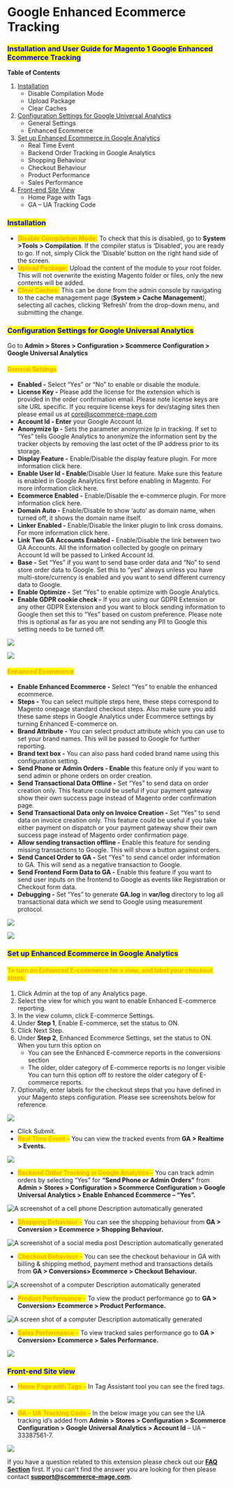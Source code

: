 # Google Enhanced Ecommerce Tracking

### <mark style="color:blue;">Installation and User Guide for Magento 1 Google Enhanced Ecommerce Tracking</mark>

**Table of Contents**

1. [Installation ](google-enhanced-ecommerce-tracking.md#\_bookmark0)
   * Disable Compilation Mode&#x20;
   * Upload Package&#x20;
   * Clear Caches&#x20;
2. [Configuration Settings for Google Universal Analytics ](google-enhanced-ecommerce-tracking.md#\_bookmark4)
   * General Settings&#x20;
   * Enhanced Ecommerce&#x20;
3. [Set up Enhanced Ecommerce in Google Analytics ](google-enhanced-ecommerce-tracking.md#\_bookmark7)
   * Real Time Event&#x20;
   * Backend Order Tracking in Google Analytics&#x20;
   * Shopping Behaviour&#x20;
   * Checkout Behaviour&#x20;
   * Product Performance&#x20;
   * Sales Performance&#x20;
4. [Front-end Site View ](google-enhanced-ecommerce-tracking.md#\_bookmark14)
   * Home Page with Tags&#x20;
   * GA – UA Tracking Code&#x20;

### <mark style="color:blue;">Installation</mark> <a href="#_bookmark0" id="_bookmark0"></a>

* <mark style="color:orange;">**Disable Compilation Mode:**</mark> To check that this is disabled, go to **System >Tools > Compilation**. If the compiler status is ‘Disabled’, you are ready to go. If not, simply Click the ‘Disable’ button on the right hand side of the screen.
* <mark style="color:orange;">**Upload Package:**</mark> Upload the content of the module to your root folder. This will not overwrite the existing Magento folder or files, only the new contents will be added.
* <mark style="color:orange;">**Clear Caches:**</mark> This can be done from the admin console by navigating to the cache management page (**System > Cache Management**), selecting all caches, clicking ‘Refresh’ from the drop-down menu, and submitting the change.

### <mark style="color:blue;">Configuration Settings for Google Universal Analytics</mark> <a href="#_bookmark4" id="_bookmark4"></a>

Go to **Admin > Stores > Configuration > Scommerce Configuration > Google Universal Analytics**

#### <mark style="color:orange;">General Settings</mark> <a href="#_bookmark5" id="_bookmark5"></a>

* **Enabled -** Select “Yes” or “No” to enable or disable the module.
* **License Key -** Please add the license for the extension which is provided in the order confirmation email. Please note license keys are site URL specific. If you require license keys for dev/staging sites then please email us at [core@scommerce-mage.com](mailto:core@scommerce-mage.com)
* **Account Id - Enter** your Google Account Id.
* **Anonymize Ip -** Sets the parameter anonymize Ip in tracking. If set to “Yes” tells Google Analytics to anonymize the information sent by the tracker objects by removing the last octet of the IP address prior to its storage.
* **Display Feature -** Enable/Disable the display feature plugin. For more information click here.
* **Enable User Id - Enable**/Disable User Id feature. Make sure this feature is enabled in Google Analytics first before enabling in Magento. For more information click here.
* **Ecommerce Enabled -** Enable/Disable the e-commerce plugin. For more information click here.
* **Domain Auto -** Enable/Disable to show ‘auto’ as domain name, when turned off, it shows the domain name itself.
* **Linker Enabled -** Enable/Disable the linker plugin to link cross domains. For more information click here.
* **Link Two GA Accounts Enabled -** Enable/Disable the link between two GA Accounts. All the information collected by google on primary Account Id will be passed to Linked Account Id.
* **Base -** Set “Yes” if you want to send base order data and “No” to send store order data to Google. Set this to “yes” always unless you have multi-store/currency is enabled and you want to send different currency data to Google.
* **Enable Optimize -** Set “Yes” to enable optimize with Google Analytics.
* **Enable GDPR cookie check -** If you are using our GDPR Extension or any other GDPR Extension and you want to block sending information to Google then set this to “Yes” based on custom preference. Please note this is optional as far as you are not sending any PII to Google this setting needs to be turned off.

![](../../.gitbook/assets/m1ua\_general1.jpg)

![](../../.gitbook/assets/m1ua\_general2.jpg)

#### <mark style="color:orange;">Enhanced Ecommerce</mark> <a href="#_bookmark6" id="_bookmark6"></a>

* **Enable Enhanced Ecommerce -** Select “Yes” to enable the enhanced ecommerce.
* **Steps -** You can select multiple steps here, these steps correspond to Magento onepage standard checkout steps. Also make sure you add these same steps in Google Analytics under Ecommerce settings by turning Enhanced E-commerce on.
* **Brand Attribute -** You can select product attribute which you can use to set your brand names. This will be passed to Google for further reporting.
* **Brand text box -** You can also pass hard coded brand name using this configuration setting.
* **Send Phone or Admin Orders - Enable** this feature only if you want to send admin or phone orders on order creation.
* **Send Transactional Data Offline -** Set “Yes” to send data on order creation only. This feature could be useful if your payment gateway show their own success page instead of Magento order confirmation page.
* **Send Transactional Data only on Invoice Creation -** Set “Yes” to send data on invoice creation only. This feature could be useful if you take either payment on dispatch or your payment gateway show their own success page instead of Magento order confirmation page.
* **Allow sending transaction offline -** Enable this feature for sending missing transactions to Google. This will show a button against orders.
* **Send Cancel Order to GA -** Set “Yes” to send cancel order information to GA. This will send as a negative transaction to Google.
* **Send Frontend Form Data to GA -** Enable this feature if you want to send user inputs on the frontend to Google as events like Registration or Checkout form data.
* **Debugging -** Set “Yes” to generate **GA.log** in **var/log** directory to log all transactional data which we send to Google using measurement protocol.

![](../../.gitbook/assets/m1ua\_ee1.jpg)

![](../../.gitbook/assets/m1ua\_ee2.jpg)

### <mark style="color:blue;">Set up Enhanced Ecommerce in Google Analytics</mark> <a href="#_bookmark7" id="_bookmark7"></a>

#### <mark style="color:orange;">To turn on Enhanced E-commerce for a view, and label your checkout steps:</mark>

1. Click Admin at the top of any Analytics page.
2. Select the view for which you want to enable Enhanced E-commerce reporting.
3. In the view column, click E-commerce Settings.
4. Under **Step 1**, Enable E-commerce, set the status to ON.
5. Click Next Step.
6. Under **Step 2**, Enhanced Ecommerce Settings, set the status to ON. When you turn this option on
   * You can see the Enhanced E-commerce reports in the conversions section
   * The older, older category of E-commerce reports is no longer visible You can turn this option off to restore the older category of E-commerce reports.
7. Optionally, enter labels for the checkout steps that you have defined in your Magento steps configuration. Please see screenshots below for reference.

![](../../.gitbook/assets/m1ua\_eesetup.jpg)

* Click Submit.
* <mark style="color:orange;">**Real Time Event –**</mark> You can view the tracked events from **GA > Realtime > Events.**

![](../../.gitbook/assets/m1ua\_realtimeevent.jpg)

* <mark style="color:orange;">**Backend Order Tracking in Google Analytics –**</mark> You can track admin orders by selecting “Yes” for **“Send Phone or Admin Orders”** from **Admin > Stores > Configuration > Scommerce Configuration > Google Universal Analytics > Enable Enhanced Ecommerce – “Yes”.**

![A screenshot of a cell phone  Description automatically generated](<../../.gitbook/assets/5 (71)>)

* <mark style="color:orange;">**Shopping Behaviour –**</mark> You can see the shopping behaviour from **GA > Conversion > Ecommerce > Shopping Behaviour.**

![A screenshot of a social media post  Description automatically generated](<../../.gitbook/assets/6 (64)>)

* <mark style="color:orange;">**Checkout Behaviour –**</mark> You can see the checkout behaviour in GA with billing & shipping method, payment method and transactions details from **GA > Conversions> Ecommerce > Checkout Behaviour.**

![A screenshot of a computer  Description automatically generated](<../../.gitbook/assets/7 (28)>)

* <mark style="color:orange;">**Product Performance –**</mark> To view the product performance go to **GA > Conversion> Ecommerce > Product Performance.**

![A screen shot of a computer  Description automatically generated](<../../.gitbook/assets/8 (5)>)

* <mark style="color:orange;">**Sales Performance –**</mark> To view tracked sales performance go to **GA > Conversion> Ecommerce > Sales Performance.**

![](../../.gitbook/assets/m1uasalesperformance.jpg)

### <mark style="color:blue;">Front-end Site view</mark> <a href="#_bookmark14" id="_bookmark14"></a>

* <mark style="color:orange;">**Home Page with Tags –**</mark> In Tag Assistant tool you can see the fired tags.

![](<../../.gitbook/assets/10 (21)>)

* <mark style="color:orange;">**GA – UA Tracking Code –**</mark> In the below image you can see the UA tracking id’s added from **Admin > Stores > Configuration > Scommerce Configuration > Google Universal Analytics > Account Id** – UA – 33387561-7.

![](<../../.gitbook/assets/11 (20)>)

If you have a question related to this extension please check out our [**FAQ Section**](https://www.scommerce-mage.com/magento-google-enhanced-ecommerce-tracking.html#faq) first. If you can't find the answer you are looking for then please contact [**support@scommerce-mage.com**](mailto:core@scommerce-mage.com)**.**
